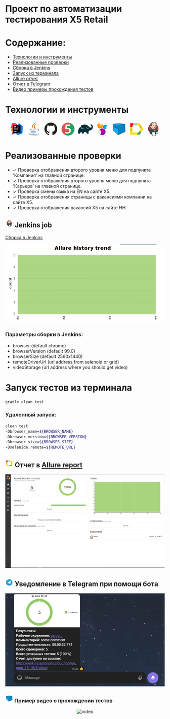 ﻿# Проект по автоматизации тестирования X5 Retail

# Содержание:

- [Технологии и инструменты](#rocket-технологии-и-инструменты)
- [Реализованные проверки](#scroll-реализованные-проверки)
- [Сборка в Jenkins](#-jenkins-job)
- [Запуск из терминала](#earth_africa-Запуск-тестов-из-терминала)
- [Allure отчет](#-отчет-в-allure-report)
- [Отчет в Telegram](#-уведомление-в-telegram-при-помощи-бота)
- [Видео примеры прохождения тестов](#-примеры-видео-о-прохождении-тестов)

# Технологии и инструменты

<p align="center">
<a href="https://www.jetbrains.com/idea/"><img src="images/Intelij_IDEA.svg" width="50" height="50"  alt="IDEA"/></a>
<a href="https://www.java.com/"><img src="images/Java.svg" width="50" height="50"  alt="Java"/></a>
<a href="https://github.com/"><img src="images/Github.svg" width="50" height="50"  alt="Github"/></a>
<a href="https://junit.org/junit5/"><img src="images/JUnit5.svg" width="50" height="50"  alt="JUnit 5"/></a>
<a href="https://gradle.org/"><img src="images/Gradle.svg" width="50" height="50"  alt="Gradle"/></a>
<a href="https://selenide.org/"><img src="images/Selenide.svg" width="50" height="50"  alt="Selenide"/></a>
<a href="https://aerokube.com/selenoid/"><img src="images/Selenoid.svg" width="50" height="50"  alt="Selenoid"/></a>
<a href="https://github.com/allure-framework/allure2"><img src="images/Allure_Report.svg" width="50" height="50"  alt="Allure"/></a>
<a href="https://www.jenkins.io/"><img src="images/Jenkins.svg" width="50" height="50"  alt="Jenkins"/></a>
</p>

# Реализованные проверки

- ✓ Проверка отображения второго уровня меню для подпункта 'Компания' на главной странице.
- ✓ Проверка отображения второго уровня меню для подпункта 'Карьера' на главной странице.
- ✓ Проверка смены языка на EN на сайте Х5.
- ✓ Проверка отображения страницы с вакансиями компании на сайте Х5.
- ✓ Проверка отображения вакансий Х5 на сайте HH.

## <img src="images/Jenkins.svg" width="25" height="25"  alt="Jenkins"/></a> Jenkins job

<a target="_blank" href="https://jenkins.autotests.cloud/job/Ponomarev_DZ_15//">Сборка в Jenkins</a>
<p align="center">
<a href="https://jenkins.autotests.cloud/job/Ponomarev_DZ_15/"><img src="images/jenkins_job_results.png" alt="Jenkins"/></a>
</p>

### Параметры сборки в Jenkins:

* browser (default chrome)
* browserVersion (default 99.0)
* browserSize (default 2560x1440)
* remoteDriverUrl (url address from selenoid or grid)
* videoStorage (url address where you should get video)

# Запуск тестов из терминала

```bash
gradle clean test
```

### Удаленный запуск:

```bash
clean test
-Dbrowser_name=${BROWSER_NAME}
-Dbrowser_version=${BROWSER_VERSION}
-Dbrowser_size=${BROWSER_SIZE} 
-Dselenide.remote=${REMOTE_URL}
```

## <img src="images/Allure_Report.svg" width="25" height="25"  alt="Allure"/></a> Отчет в <a target="_blank" href="https://jenkins.autotests.cloud/job/Ponomarev_DZ_15/10/allure/">Allure report</a>



<p align="center">
<img title="Allure Overview Dashboard" src="images/allure_main_page.png">
</p>


## <img src="images/Telegram.svg" width="25" height="25"  alt="Allure"/></a> Уведомление в Telegram при помощи бота

<p align="center">
<img title="Allure Overview Dashboard" src="images/telegram_bot.png">
</p>

### <img src="images/Selenoid.svg" width="25" height="25"  alt="Allure"/></a> Пример видео о прохождении тестов

<p align="center">
 <img title="Selenoid Video" src="images/test_video.gif" width="250" height="153"  alt="video"> 
</p>

